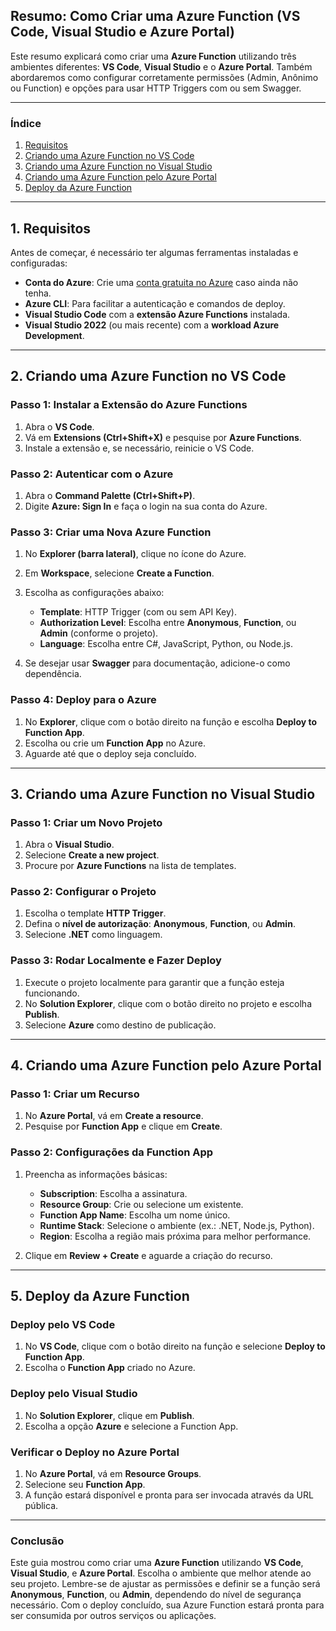 ## Resumo: Como Criar uma Azure Function (VS Code, Visual Studio e Azure Portal)  

Este resumo explicará como criar uma **Azure Function** utilizando três ambientes diferentes: **VS Code**, **Visual Studio** e o **Azure Portal**. Também abordaremos como configurar corretamente permissões (Admin, Anônimo ou Function) e opções para usar HTTP Triggers com ou sem Swagger.  

---

### **Índice**  
1. [Requisitos](#requisitos)  
2. [Criando uma Azure Function no VS Code](#azure-function-no-vs-code)  
3. [Criando uma Azure Function no Visual Studio](#azure-function-no-visual-studio)  
4. [Criando uma Azure Function pelo Azure Portal](#azure-function-no-azure-portal)  
5. [Deploy da Azure Function](#deploy-da-azure-function)  

---

<a id="requisitos"></a>
## 1. Requisitos  
Antes de começar, é necessário ter algumas ferramentas instaladas e configuradas:  

- **Conta do Azure**: Crie uma [conta gratuita no Azure](https://azure.microsoft.com/free/) caso ainda não tenha.  
- **Azure CLI**: Para facilitar a autenticação e comandos de deploy.  
- **Visual Studio Code** com a **extensão Azure Functions** instalada.  
- **Visual Studio 2022** (ou mais recente) com a **workload Azure Development**.  

---

<a id="azure-function-no-vs-code"></a>
## 2. Criando uma Azure Function no VS Code  

### **Passo 1: Instalar a Extensão do Azure Functions**  
1. Abra o **VS Code**.  
2. Vá em **Extensions (Ctrl+Shift+X)** e pesquise por **Azure Functions**.  
3. Instale a extensão e, se necessário, reinicie o VS Code.

### **Passo 2: Autenticar com o Azure**  
1. Abra o **Command Palette (Ctrl+Shift+P)**.  
2. Digite **Azure: Sign In** e faça o login na sua conta do Azure.  

### **Passo 3: Criar uma Nova Azure Function**  
1. No **Explorer (barra lateral)**, clique no ícone do Azure.  
2. Em **Workspace**, selecione **Create a Function**.  
3. Escolha as configurações abaixo:  
   - **Template**: HTTP Trigger (com ou sem API Key).  
   - **Authorization Level**: Escolha entre **Anonymous**, **Function**, ou **Admin** (conforme o projeto).  
   - **Language**: Escolha entre C#, JavaScript, Python, ou Node.js.

4. Se desejar usar **Swagger** para documentação, adicione-o como dependência.  

### **Passo 4: Deploy para o Azure**  
1. No **Explorer**, clique com o botão direito na função e escolha **Deploy to Function App**.  
2. Escolha ou crie um **Function App** no Azure.  
3. Aguarde até que o deploy seja concluído.  

---

<a id="azure-function-no-visual-studio"></a>
## 3. Criando uma Azure Function no Visual Studio  

### **Passo 1: Criar um Novo Projeto**  
1. Abra o **Visual Studio**.  
2. Selecione **Create a new project**.  
3. Procure por **Azure Functions** na lista de templates.  

### **Passo 2: Configurar o Projeto**  
1. Escolha o template **HTTP Trigger**.  
2. Defina o **nível de autorização**: **Anonymous**, **Function**, ou **Admin**.  
3. Selecione **.NET** como linguagem.  

### **Passo 3: Rodar Localmente e Fazer Deploy**  
1. Execute o projeto localmente para garantir que a função esteja funcionando.  
2. No **Solution Explorer**, clique com o botão direito no projeto e escolha **Publish**.  
3. Selecione **Azure** como destino de publicação.  

---

<a id="azure-function-no-azure-portal"></a>
## 4. Criando uma Azure Function pelo Azure Portal  

### **Passo 1: Criar um Recurso**  
1. No **Azure Portal**, vá em **Create a resource**.  
2. Pesquise por **Function App** e clique em **Create**.  

### **Passo 2: Configurações da Function App**  
1. Preencha as informações básicas:  
   - **Subscription**: Escolha a assinatura.  
   - **Resource Group**: Crie ou selecione um existente.  
   - **Function App Name**: Escolha um nome único.  
   - **Runtime Stack**: Selecione o ambiente (ex.: .NET, Node.js, Python).  
   - **Region**: Escolha a região mais próxima para melhor performance.  

2. Clique em **Review + Create** e aguarde a criação do recurso.  

---

<a id="deploy-da-azure-function"></a>
## 5. Deploy da Azure Function  

### **Deploy pelo VS Code**  
1. No **VS Code**, clique com o botão direito na função e selecione **Deploy to Function App**.  
2. Escolha o **Function App** criado no Azure.  

### **Deploy pelo Visual Studio**  
1. No **Solution Explorer**, clique em **Publish**.  
2. Escolha a opção **Azure** e selecione a Function App.  

### **Verificar o Deploy no Azure Portal**  
1. No **Azure Portal**, vá em **Resource Groups**.  
2. Selecione seu **Function App**.  
3. A função estará disponível e pronta para ser invocada através da URL pública.  

---

### **Conclusão**  
Este guia mostrou como criar uma **Azure Function** utilizando **VS Code**, **Visual Studio**, e **Azure Portal**. Escolha o ambiente que melhor atende ao seu projeto. Lembre-se de ajustar as permissões e definir se a função será **Anonymous**, **Function**, ou **Admin**, dependendo do nível de segurança necessário. Com o deploy concluído, sua Azure Function estará pronta para ser consumida por outros serviços ou aplicações.